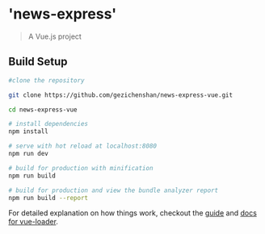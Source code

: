 # 'news-express'

> A Vue.js project

## Build Setup


``` bash
#clone the repository

git clone https://github.com/gezichenshan/news-express-vue.git

cd news-express-vue

# install dependencies
npm install

# serve with hot reload at localhost:8080
npm run dev

# build for production with minification
npm run build

# build for production and view the bundle analyzer report
npm run build --report
```

For detailed explanation on how things work, checkout the [guide](http://vuejs-templates.github.io/webpack/) and [docs for vue-loader](http://vuejs.github.io/vue-loader).
